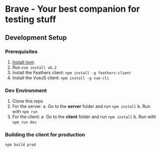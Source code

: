 # Brave - Your best companion for testing stuff

## Development Setup

### Prerequisites

1. [Install nvm](https://github.com/creationix/nvm)
2. Run ```nvm install v6.2```
3. Install the Feathers client: ```npm install -g feathers-client```
4. Install the VueJS client: ```npm install -g vue-cli```

### Dev Environment
1. Clone this repo
2. For the server:
   a. Go to the **server** folder and run ```npm install``` 
   b. Run with ```npm run```
3. For the client:
  a. Go to the **client** folder and run ```npm install```
  b. Run with ```npm run dev```
  
### Building the client for production

```npm build prod```
